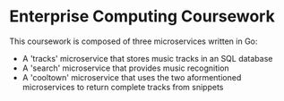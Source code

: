 # Enterprise Computing Coursework
This coursework is composed of three microservices written in Go:
* A 'tracks' microservice that stores music tracks in an SQL database
* A 'search' microservice that provides music recognition
* A 'cooltown' microservice that uses the two aformentioned microservices to return complete tracks from snippets
